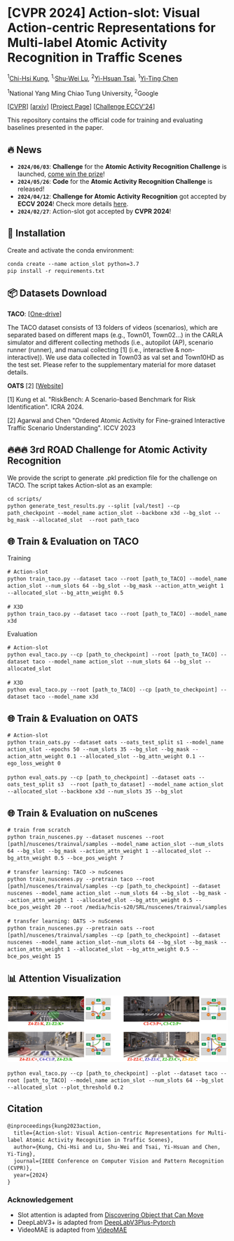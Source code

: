 # [CVPR 2024] Action-slot: Visual Action-centric Representations for Multi-label Atomic Activity Recognition in Traffic Scenes

<sup>1</sup>[Chi-Hsi Kung](https://hankkung.github.io/website/),  <sup>1,</sup>[Shu-Wei Lu](https://www.linkedin.com/in/shu-wei-lu/),  <sup>2</sup>[Yi-Hsuan Tsai](https://sites.google.com/site/yihsuantsai/),  <sup>1</sup>[Yi-Ting Chen](https://sites.google.com/site/yitingchen0524)

<sup>1</sup>National Yang Ming Chiao Tung University,  <sup>2</sup>Google

[[CVPR](https://openaccess.thecvf.com/content/CVPR2024/papers/Kung_Action-slot_Visual_Action-centric_Representations_for_Multi-label_Atomic_Activity_Recognition_in_CVPR_2024_paper.pdf)] [[arxiv](https://arxiv.org/abs/2311.17948)] [[Project Page](https://hcis-lab.github.io/Action-slot/)] [[Challenge ECCV'24](https://sites.google.com/view/road-eccv2024/challenge?authuser=0)]

This repository contains the official code for training and evaluating baselines presented in the paper.

## :fire: News
- **`2024/06/03`**: **Challenge** for the **Atomic Activity Recognition Challenge** is launched, [come win the prize](https://eval.ai/web/challenges/challenge-page/2301/overview)!
- **`2024/05/26`**: **Code** for the **Atomic Activity Recognition Challenge** is released!
- **`2024/04/12`**: **Challenge for Atomic Activity Recognition**  got accepted by **ECCV 2024**! Check more details [here](https://sites.google.com/view/road-eccv2024/home?authuser=0).
- **`2024/02/27`**: Action-slot got accepted by **CVPR 2024**!

## 🚀 Installation
Create and activate the conda environment:
   ```
   conda create --name action_slot python=3.7
   pip install -r requirements.txt
   ```

## 📦 Datasets Download

**TACO**: [[One-drive](https://nycu1-my.sharepoint.com/:f:/g/personal/ychen_m365_nycu_edu_tw/EnRg1zT7CeZGg3Ju2TIP1j8B0NB0fCpYsjGQBc0Tcf2H6w?e=FGJvTc)]

The TACO dataset consists of 13 folders of videos (scenarios), which are separated based on different maps (e.g., Town01, Town02...) in the CARLA simulator and different collecting methods (i.e., autopilot (AP), scenario runner (runner), and manual collecting [1] (i.e., interactive & non-interactive)). We use data collected in Town03 as val set and Town10HD as the test set. Please refer to the supplementary material for more dataset details.


**OATS** [2] [[Website](https://usa.honda-ri.com/oats)]

[1] Kung et al. "RiskBench: A Scenario-based Benchmark for Risk Identification". ICRA 2024.

[2] Agarwal and Chen "Ordered Atomic Activity for Fine-grained Interactive Traffic Scenario Understanding". ICCV 2023


## :fire::fire::fire: 3rd ROAD Challenge for Atomic Activity Recognition
We provide the script to generate .pkl prediction file for the challenge on TACO. The script takes Action-slot as an example:
```
cd scripts/
python generate_test_results.py --split [val/test] --cp path_checkpoint --model_name action_slot --backbone x3d --bg_slot --bg_mask --allocated_slot  --root path_taco 
```


## 🌐 Train & Evaluation on TACO
Training
```
# Action-slot
python train_taco.py --dataset taco --root [path_to_TACO] --model_name action_slot --num_slots 64 --bg_slot --bg_mask --action_attn_weight 1 --allocated_slot --bg_attn_weight 0.5

# X3D
python train_taco.py --dataset taco --root [path_to_TACO] --model_name x3d 
```

Evaluation
```
# Action-slot
python eval_taco.py --cp [path_to_checkpoint] --root [path_to_TACO] --dataset taco --model_name action_slot --num_slots 64 --bg_slot --allocated_slot

# X3D
python eval_taco.py --root [path_to_TACO] --cp [path_to_checkpoint] --dataset taco --model_name x3d 
```

## 🌐 Train & Evaluation on OATS
```
# Action-slot
python train_oats.py --dataset oats --oats_test_split s1 --model_name action_slot --epochs 50 --num_slots 35 --bg_slot --bg_mask --action_attn_weight 0.1 --allocated_slot --bg_attn_weight 0.1 --ego_loss_weight 0

python eval_oats.py --cp [path_to_checkpoint] --dataset oats --oats_test_split s3  --root [path_to_dataset] --model_name action_slot --allocated_slot --backbone x3d --num_slots 35 --bg_slot 
```

## 🌐 Train & Evaluation on nuScenes
```
# train from scratch
python train_nuscenes.py --dataset nuscenes --root [path]/nuscenes/trainval/samples --model_name action_slot --num_slots 64 --bg_slot --bg_mask --action_attn_weight 1 --allocated_slot --bg_attn_weight 0.5 --bce_pos_weight 7

# transfer learning: TACO -> nuScenes
python train_nuscenes.py --pretrain taco --root [path]/nuscenes/trainval/samples --cp [path_to_checkpoint] --dataset nuscenes --model_name action_slot --num_slots 64 --bg_slot --bg_mask --action_attn_weight 1 --allocated_slot --bg_attn_weight 0.5 --bce_pos_weight 20 --root /media/hcis-s20/SRL/nuscenes/trainval/samples

# transfer learning: OATS -> nuScenes
python train_nuscenes.py --pretrain oats --root [path]/nuscenes/trainval/samples --cp [path_to_checkpoint] --dataset nuscenes --model_name action_slot--num_slots 64 --bg_slot --bg_mask --action_attn_weight 1 --allocated_slot --bg_attn_weight 0.5 --bce_pos_weight 15  
```

## 📊 Attention Visualization
![image](https://github.com/HCIS-Lab/Action-slot/blob/main/img/taco_attn.gif)
```
python eval_taco.py --cp [path_to_checkpoint] --plot --dataset taco --root [path_to_TACO] --model_name action_slot --num_slots 64 --bg_slot --allocated_slot --plot_threshold 0.2
```

## Citation
```
@inproceedings{kung2023action,
  title={Action-slot: Visual Action-centric Representations for Multi-label Atomic Activity Recognition in Traffic Scenes},
  author={Kung, Chi-Hsi and Lu, Shu-Wei and Tsai, Yi-Hsuan and Chen, Yi-Ting},
  journal={IEEE Conference on Computer Vision and Pattern Recognition (CVPR)},
  year={2024}
}
```

### Acknowledgement
* Slot attention is adapted from [Discovering Object that Can Move](https://github.com/zpbao/Discovery_Obj_Move)
* DeepLabV3+ is adapted from [DeepLabV3Plus-Pytorch](https://github.com/VainF/DeepLabV3Plus-Pytorch)
* VideoMAE is adapted from [VideoMAE](https://github.com/MCG-NJU/VideoMAE?tab=readme-ov-file)
